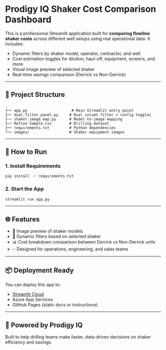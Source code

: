 
# Prodigy IQ Shaker Cost Comparison Dashboard

This is a professional Streamlit application built for **comparing flowline shaker costs** across different well setups using real operational data. It includes:

- Dynamic filters by shaker model, operator, contractor, and well
- Cost estimation toggles for dilution, haul-off, equipment, screens, and more
- Visual image preview of selected shaker
- Real-time savings comparison (Derrick vs Non-Derrick)

---

## 📁 Project Structure

```
.
├── app.py                    # Main Streamlit entry point
├── dual_filter_panel.py     # Dual column filter + config toggles
├── shaker_image_map.py      # Model-to-image mapping
├── Refine Sample.csv        # Drilling dataset
├── requirements.txt         # Python dependencies
└── images/                  # Shaker equipment images
```

---

## 🚀 How to Run

### 1. Install Requirements
```bash
pip install -r requirements.txt
```

### 2. Start the App
```bash
streamlit run app.py
```

---

## 🌐 Features

- 📸 Image preview of shaker models
- 🔄 Dynamic filters based on selected shaker
- 📊 Cost breakdown comparison between Derrick vs Non-Derrick units
- 💡 Designed for operations, engineering, and sales teams

---

## 📦 Deployment Ready
You can deploy this app to:
- [Streamlit Cloud](https://share.streamlit.io)
- Azure App Services
- GitHub Pages (static docs or instructions)

---

## 🧠 Powered by Prodigy IQ
Built to help drilling teams make faster, data-driven decisions on shaker efficiency and savings.

